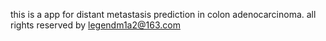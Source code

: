 this is a app for distant metastasis prediction in colon adenocarcinoma.
all rights reserved by legendm1a2@163.com
